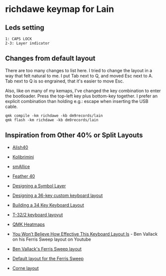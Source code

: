 # richdawe keymap for Lain

## Leds setting

```
1: CAPS LOCK
2-3: Layer indicator
```

## Changes from default layout

There are too many changes to list here. I tried to change the layout in a way that felt natural to me. I put Tab next to Q, and moved Esc next to A. Tab next to Q is so engrained, that it's easier to move Esc.

Also, like on many of my kemaps, I've changed the key combination to enter the bootloader. Press the top-left key plus bottom-key together. I prefer an explicit combination than holding e.g.: escape when inserting the USB cable.

```
qmk compile -km richdawe -kb dm9records/lain
qmk flash -km richdawe -kb dm9records/lain
```

## Inspiration from Other 40% or Split Layouts

 * [Alish40](https://github.com/qmk/qmk_firmware/tree/master/keyboards/reedskeebs/alish40)
 * [Kolibrimini](https://github.com/kreme123/Kolibrimini)
 * [smAllice](https://github.com/qmk/qmk_firmware/tree/master/keyboards/keyhive/smallice/keymaps/default)
 * [Feather 40](https://kbd.news/Feather-40-1733.html)

 * [Designing a Symbol Layer](https://getreuer.info/posts/keyboards/symbol-layer/index.html)
 * [Designing a 36-key custom keyboard layout](https://peterxjang.com/blog/designing-a-36-key-custom-keyboard-layout.html)
 * [Building a 34 Key Keyboard Layout](https://ryan.himmelwright.net/post/building-34-key-layout/)
 * [T-32/2 keyboard layoyut](https://www.jonashietala.se/blog/2022/08/28/the_t-342_keyboard_layout/)
 * [QMK Heatmaps](https://precondition.github.io/qmk-heatmap)

 * [You Won’t Believe How Effective This Keyboard Layout Is](https://www.youtube.com/watch?v=8wZ8FRwOzhU) - Ben Vallack on his Ferris Sweep layout on Youtube
 * [Ben Vallack's Ferris Sweep layout](https://github.com/benvallack/34-QMK-Ferris-Sweep)
 * [Default layout for the Ferris Sweep](https://github.com/qmk/qmk_firmware/tree/master/keyboards/ferris/keymaps/default)

 * [Corne layout](https://i.imgur.io/o2E3s1u_d.webp?maxwidth=800&fidelity=high)
